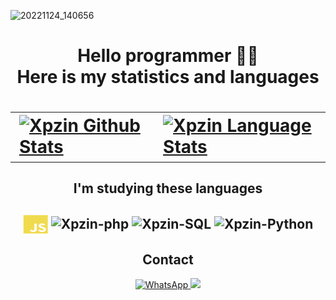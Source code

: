 

![20221124_140656](https://user-images.githubusercontent.com/106640668/203837328-348241bf-9f32-4891-b7ec-f9747ab8053f.jpg)

<h1 align="center">Hello programmer 👨‍💻 <br>
Here is my statistics and languages<h1>



 <table align="center" width="100%" border="0">
    <tr>
      <td>
        <a href="https://github.com/mrxpzin">
          <img align="center"
            src="https://github-readme-stats.vercel.app/api?username=pablobrixton&include_all_commits=false&count_private=true&show_icons=true&line_height=20text_color=D3D3D3&bg_color=0d1117&hide_border=true&custom_title=Estatísticas%20do%20Github&locale=pt-br"
            alt="Xpzin Github Stats" />
        </a>
      </td>
      <td>
        <a href="https://github.com/mrxpzin">
          <img align="center"
            src="https://github-readme-stats.vercel.app/api/top-langs/?username=pablobrixton&text_color=D3D3D3&bg_color=0d1117&hide_border=true&layout=compact&locale=pt-br"
            alt="Xpzin Language Stats" />
        </a>
      </td>
    </tr>
  </table>

<h2 align="center">I'm studying these languages<h2>
<div style="display: inline_block" align="center">

  <img align="center" alt="Xpzin-Js" height="30" width="40" src="https://raw.githubusercontent.com/devicons/devicon/master/icons/javascript/javascript-plain.svg">
  <img align="center" alt="Xpzin-php" height="30" width="40" src="https://cdn.jsdelivr.net/gh/devicons/devicon@latest/icons/php/php-original.svg">
  <img align="center" alt="Xpzin-SQL" height="30" width="40" src="https://cdn.jsdelivr.net/gh/devicons/devicon@latest/icons/azuresqldatabase/azuresqldatabase-original.svg">
  <img align="center" alt="Xpzin-Python" height="30" width="40" src="https://cdn.jsdelivr.net/gh/devicons/devicon@latest/icons/python/python-original.svg">
</div>



<h2 align="center">Contact</h2>
<div align="center"> 

<a href="https://wa.me/5531983014170">
      <img
        src="https://img.shields.io/badge/Whatsapp-green?style=for-the-badge&color=green&logo=whatsapp&logoColor=white"
        alt="WhatsApp"/>
    </a>
<a href="discordapp.com/users/mr.xpzin" target="_blank"><img src="https://img.shields.io/badge/Discord-7289DA?style=for-the-badge&logo=discord&logoColor=white" target="_blank"></a>  
</div>



  

